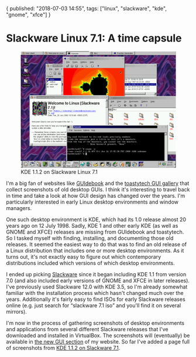 {
  published: "2018-07-03 14:55",
  tags: ["linux", "slackware", "kde", "gnome", "xfce"]
}
# Slackware Linux 7.1: A time capsule

<figure>
<img src="../images/slackware-7.1.png" width="512" alt="KDE 1.2.1 on Slackware Linux 7.1"/>
<figcaption>KDE 1.1.2 on Slackware Linux 7.1</figcaption>
</figure>

I'm a big fan of websites like [GUIdebook](https://guidebookgallery.org) and the [toastytech GUI gallery](http://toastytech.com/guis/index.html) that collect screenshots of old desktop GUIs. I think it's interesting to travel back in time and take a look at how GUI design has changed over the years. I'm particularly interested in early Linux desktop environments and window managers.

One such desktop environment is KDE, which had its 1.0 release almost 20 years ago on 12 July 1998. Sadly, KDE 1 and other early KDE (as well as GNOME and XFCE) releases are missing from GUIdebook and toastytech. So I tasked myself with finding, installing, and documenting those old releases. It seemed the easiest way to do that was to find an old release of a Linux distribution that includes one or more desktop environments. As it turns out, it's not exactly easy to figure out which contemporary distributions included which versions of which desktop environments. 

I ended up picking [Slackware](http://slackware.com) since it began including KDE 1.1 from version 7.0 (and also included early versions of GNOME and XFCE in later releases). I've previously used Slackware 12.0 with KDE 3.5, so I'm already somewhat familiar with the installation process which hasn't changed much over the years. Additionally it's fairly easy to find ISOs for early Slackware releases online (e.g. just search for &ldquo;slackware 7.1 iso&rdquo; and you'll find it on several mirrors). 

I'm now in the process of gathering screenshots of desktop environments and applications from several different Slackware releases that I've downloaded and installed in VirtualBox. The screenshots will (eventually) be available in [the new GUI section](/guis) of my website. So far I've added a page full of screenshots from [KDE 1.1.2 on Slackware 7.1](/guis/kde-1.1.2/screenshots).
